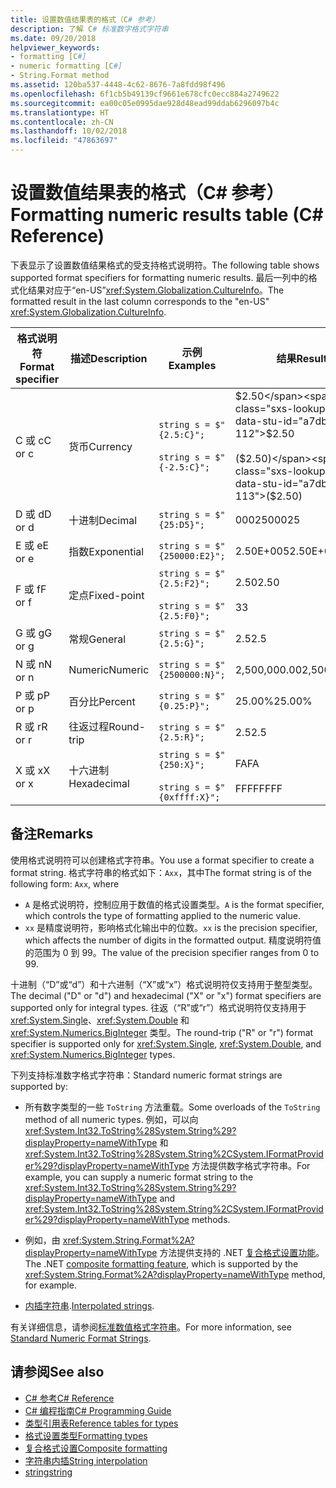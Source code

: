 ```yaml
---
title: 设置数值结果表的格式（C# 参考）
description: 了解 C# 标准数字格式字符串
ms.date: 09/20/2018
helpviewer_keywords:
- formatting [C#]
- numeric formatting [C#]
- String.Format method
ms.assetid: 120ba537-4448-4c62-8676-7a8fdd98f496
ms.openlocfilehash: 6f1cb5b49139cf9661e678cfc0ecc884a2749622
ms.sourcegitcommit: ea00c05e0995dae928d48ead99ddab6296097b4c
ms.translationtype: HT
ms.contentlocale: zh-CN
ms.lasthandoff: 10/02/2018
ms.locfileid: "47863697"
---
```

# <a name="formatting-numeric-results-table-c-reference"></a><span data-ttu-id="a7db2-103">设置数值结果表的格式（C# 参考）</span><span class="sxs-lookup"><span data-stu-id="a7db2-103">Formatting numeric results table (C# Reference)</span></span>

<span data-ttu-id="a7db2-104">下表显示了设置数值结果格式的受支持格式说明符。</span><span class="sxs-lookup"><span data-stu-id="a7db2-104">The following table shows supported format specifiers for formatting numeric results.</span></span> <span data-ttu-id="a7db2-105">最后一列中的格式化结果对应于“en-US”<xref:System.Globalization.CultureInfo>。</span><span class="sxs-lookup"><span data-stu-id="a7db2-105">The formatted result in the last column corresponds to the "en-US" <xref:System.Globalization.CultureInfo>.</span></span>

|<span data-ttu-id="a7db2-106">格式说明符</span><span class="sxs-lookup"><span data-stu-id="a7db2-106">Format specifier</span></span>|<span data-ttu-id="a7db2-107">描述</span><span class="sxs-lookup"><span data-stu-id="a7db2-107">Description</span></span>|<span data-ttu-id="a7db2-108">示例</span><span class="sxs-lookup"><span data-stu-id="a7db2-108">Examples</span></span>|<span data-ttu-id="a7db2-109">结果</span><span class="sxs-lookup"><span data-stu-id="a7db2-109">Result</span></span>|  
|----------------------|-----------------|--------------|------------|  
|<span data-ttu-id="a7db2-110">C 或 c</span><span class="sxs-lookup"><span data-stu-id="a7db2-110">C or c</span></span>|<span data-ttu-id="a7db2-111">货币</span><span class="sxs-lookup"><span data-stu-id="a7db2-111">Currency</span></span>|`string s = $"{2.5:C}";`<br /><br /> `string s = $"{-2.5:C}";`|<span data-ttu-id="a7db2-112">$2.50</span><span class="sxs-lookup"><span data-stu-id="a7db2-112">$2.50</span></span><br /><br /> <span data-ttu-id="a7db2-113">($2.50)</span><span class="sxs-lookup"><span data-stu-id="a7db2-113">($2.50)</span></span>|  
|<span data-ttu-id="a7db2-114">D 或 d</span><span class="sxs-lookup"><span data-stu-id="a7db2-114">D or d</span></span>|<span data-ttu-id="a7db2-115">十进制</span><span class="sxs-lookup"><span data-stu-id="a7db2-115">Decimal</span></span>|`string s = $"{25:D5}";`|<span data-ttu-id="a7db2-116">00025</span><span class="sxs-lookup"><span data-stu-id="a7db2-116">00025</span></span>|  
|<span data-ttu-id="a7db2-117">E 或 e</span><span class="sxs-lookup"><span data-stu-id="a7db2-117">E or e</span></span>|<span data-ttu-id="a7db2-118">指数</span><span class="sxs-lookup"><span data-stu-id="a7db2-118">Exponential</span></span>|`string s = $"{250000:E2}";`|<span data-ttu-id="a7db2-119">2.50E+005</span><span class="sxs-lookup"><span data-stu-id="a7db2-119">2.50E+005</span></span>|  
|<span data-ttu-id="a7db2-120">F 或 f</span><span class="sxs-lookup"><span data-stu-id="a7db2-120">F or f</span></span>|<span data-ttu-id="a7db2-121">定点</span><span class="sxs-lookup"><span data-stu-id="a7db2-121">Fixed-point</span></span>|`string s = $"{2.5:F2}";`<br /><br /> `string s = $"{2.5:F0}";`|<span data-ttu-id="a7db2-122">2.50</span><span class="sxs-lookup"><span data-stu-id="a7db2-122">2.50</span></span><br /><br /> <span data-ttu-id="a7db2-123">3</span><span class="sxs-lookup"><span data-stu-id="a7db2-123">3</span></span>|  
|<span data-ttu-id="a7db2-124">G 或 g</span><span class="sxs-lookup"><span data-stu-id="a7db2-124">G or g</span></span>|<span data-ttu-id="a7db2-125">常规</span><span class="sxs-lookup"><span data-stu-id="a7db2-125">General</span></span>|`string s = $"{2.5:G}";`|<span data-ttu-id="a7db2-126">2.5</span><span class="sxs-lookup"><span data-stu-id="a7db2-126">2.5</span></span>|  
|<span data-ttu-id="a7db2-127">N 或 n</span><span class="sxs-lookup"><span data-stu-id="a7db2-127">N or n</span></span>|<span data-ttu-id="a7db2-128">Numeric</span><span class="sxs-lookup"><span data-stu-id="a7db2-128">Numeric</span></span>|`string s = $"{2500000:N}";`|<span data-ttu-id="a7db2-129">2,500,000.00</span><span class="sxs-lookup"><span data-stu-id="a7db2-129">2,500,000.00</span></span>|  
|<span data-ttu-id="a7db2-130">P 或 p</span><span class="sxs-lookup"><span data-stu-id="a7db2-130">P or p</span></span>|<span data-ttu-id="a7db2-131">百分比</span><span class="sxs-lookup"><span data-stu-id="a7db2-131">Percent</span></span>|`string s = $"{0.25:P}";`|<span data-ttu-id="a7db2-132">25.00%</span><span class="sxs-lookup"><span data-stu-id="a7db2-132">25.00%</span></span>|  
|<span data-ttu-id="a7db2-133">R 或 r</span><span class="sxs-lookup"><span data-stu-id="a7db2-133">R or r</span></span>|<span data-ttu-id="a7db2-134">往返过程</span><span class="sxs-lookup"><span data-stu-id="a7db2-134">Round-trip</span></span>|`string s = $"{2.5:R}";`|<span data-ttu-id="a7db2-135">2.5</span><span class="sxs-lookup"><span data-stu-id="a7db2-135">2.5</span></span>|  
|<span data-ttu-id="a7db2-136">X 或 x</span><span class="sxs-lookup"><span data-stu-id="a7db2-136">X or x</span></span>|<span data-ttu-id="a7db2-137">十六进制</span><span class="sxs-lookup"><span data-stu-id="a7db2-137">Hexadecimal</span></span>|`string s = $"{250:X}";`<br /><br /> `string s = $"{0xffff:X}";`|<span data-ttu-id="a7db2-138">FA</span><span class="sxs-lookup"><span data-stu-id="a7db2-138">FA</span></span><br /><br /> <span data-ttu-id="a7db2-139">FFFF</span><span class="sxs-lookup"><span data-stu-id="a7db2-139">FFFF</span></span>|  

## <a name="remarks"></a><span data-ttu-id="a7db2-140">备注</span><span class="sxs-lookup"><span data-stu-id="a7db2-140">Remarks</span></span>

<span data-ttu-id="a7db2-141">使用格式说明符可以创建格式字符串。</span><span class="sxs-lookup"><span data-stu-id="a7db2-141">You use a format specifier to create a format string.</span></span> <span data-ttu-id="a7db2-142">格式字符串的格式如下：`Axx`，其中</span><span class="sxs-lookup"><span data-stu-id="a7db2-142">The format string is of the following form: `Axx`, where</span></span>

- <span data-ttu-id="a7db2-143">`A` 是格式说明符，控制应用于数值的格式设置类型。</span><span class="sxs-lookup"><span data-stu-id="a7db2-143">`A` is the format specifier, which controls the type of formatting applied to the numeric value.</span></span>
- <span data-ttu-id="a7db2-144">`xx` 是精度说明符，影响格式化输出中的位数。</span><span class="sxs-lookup"><span data-stu-id="a7db2-144">`xx` is the precision specifier, which affects the number of digits in the formatted output.</span></span> <span data-ttu-id="a7db2-145">精度说明符值的范围为 0 到 99。</span><span class="sxs-lookup"><span data-stu-id="a7db2-145">The value of the precision specifier ranges from 0 to 99.</span></span>

<span data-ttu-id="a7db2-146">十进制（“D”或“d”）和十六进制（“X”或“x”）格式说明符仅支持用于整型类型。</span><span class="sxs-lookup"><span data-stu-id="a7db2-146">The decimal ("D" or "d") and hexadecimal ("X" or "x") format specifiers are supported only for integral types.</span></span> <span data-ttu-id="a7db2-147">往返（“R”或“r”）格式说明符仅支持用于 <xref:System.Single>、<xref:System.Double> 和 <xref:System.Numerics.BigInteger> 类型。</span><span class="sxs-lookup"><span data-stu-id="a7db2-147">The round-trip ("R" or "r") format specifier is supported only for <xref:System.Single>, <xref:System.Double>, and <xref:System.Numerics.BigInteger> types.</span></span>

<span data-ttu-id="a7db2-148">下列支持标准数字格式字符串：</span><span class="sxs-lookup"><span data-stu-id="a7db2-148">Standard numeric format strings are supported by:</span></span>

- <span data-ttu-id="a7db2-149">所有数字类型的一些 `ToString` 方法重载。</span><span class="sxs-lookup"><span data-stu-id="a7db2-149">Some overloads of the `ToString` method of all numeric types.</span></span> <span data-ttu-id="a7db2-150">例如，可以向 <xref:System.Int32.ToString%28System.String%29?displayProperty=nameWithType> 和 <xref:System.Int32.ToString%28System.String%2CSystem.IFormatProvider%29?displayProperty=nameWithType> 方法提供数字格式字符串。</span><span class="sxs-lookup"><span data-stu-id="a7db2-150">For example, you can supply a numeric format string to the <xref:System.Int32.ToString%28System.String%29?displayProperty=nameWithType> and <xref:System.Int32.ToString%28System.String%2CSystem.IFormatProvider%29?displayProperty=nameWithType> methods.</span></span>

- <span data-ttu-id="a7db2-151">例如，由 <xref:System.String.Format%2A?displayProperty=nameWithType> 方法提供支持的 .NET [复合格式设置功能](../../../standard/base-types/composite-formatting.md)。</span><span class="sxs-lookup"><span data-stu-id="a7db2-151">The .NET [composite formatting feature](../../../standard/base-types/composite-formatting.md), which is supported by the <xref:System.String.Format%2A?displayProperty=nameWithType> method, for example.</span></span>

- <span data-ttu-id="a7db2-152">[内插字符串](../tokens/interpolated.md).</span><span class="sxs-lookup"><span data-stu-id="a7db2-152">[Interpolated strings](../tokens/interpolated.md).</span></span>

<span data-ttu-id="a7db2-153">有关详细信息，请参阅[标准数值格式字符串](../../../standard/base-types/standard-numeric-format-strings.md)。</span><span class="sxs-lookup"><span data-stu-id="a7db2-153">For more information, see [Standard Numeric Format Strings](../../../standard/base-types/standard-numeric-format-strings.md).</span></span>

## <a name="see-also"></a><span data-ttu-id="a7db2-154">请参阅</span><span class="sxs-lookup"><span data-stu-id="a7db2-154">See also</span></span>

- [<span data-ttu-id="a7db2-155">C# 参考</span><span class="sxs-lookup"><span data-stu-id="a7db2-155">C# Reference</span></span>](../index.md)
- [<span data-ttu-id="a7db2-156">C# 编程指南</span><span class="sxs-lookup"><span data-stu-id="a7db2-156">C# Programming Guide</span></span>](../../programming-guide/index.md)
- [<span data-ttu-id="a7db2-157">类型引用表</span><span class="sxs-lookup"><span data-stu-id="a7db2-157">Reference tables for types</span></span>](reference-tables-for-types.md)
- [<span data-ttu-id="a7db2-158">格式设置类型</span><span class="sxs-lookup"><span data-stu-id="a7db2-158">Formatting types</span></span>](../../../standard/base-types/formatting-types.md)
- [<span data-ttu-id="a7db2-159">复合格式设置</span><span class="sxs-lookup"><span data-stu-id="a7db2-159">Composite formatting</span></span>](../../../standard/base-types/composite-formatting.md)
- [<span data-ttu-id="a7db2-160">字符串内插</span><span class="sxs-lookup"><span data-stu-id="a7db2-160">String interpolation</span></span>](../tokens/interpolated.md)
- [<span data-ttu-id="a7db2-161">string</span><span class="sxs-lookup"><span data-stu-id="a7db2-161">string</span></span>](string.md)
